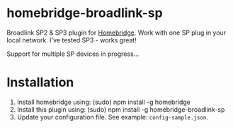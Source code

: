# homebridge-broadlink-sp

Broadlink SP2 & SP3 plugin for [Homebridge](https://github.com/nfarina/homebridge/).
Work with one SP plug in your local network. I've tested SP3 - works great! 

Support for multiple SP devices in progress...

# Installation
1. Install homebridge using: (sudo) npm install -g homebridge
2. Install this plugin using: (sudo) npm install -g homebridge-broadlink-sp
3. Update your configuration file. See example: `config-sample.json`.

